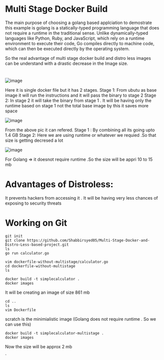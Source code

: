 # Multi Stage Docker Build

The main purpose of choosing a golang based applciation to demostrate this example is golang is a statically-typed programming language that does not require a runtime in the traditional sense. Unlike dynamically-typed languages like Python, Ruby, and JavaScript, which rely on a runtime environment to execute their code, Go compiles directly to machine code, which can then be executed directly by the operating system.

So the real advantage of multi stage docker build and distro less images can be understand with a drastic decrease in the Image size.

#
![image](https://github.com/Shabbirsyed05/Multi-Stage-Docker-and-Distro-Less-based-project/assets/119849465/22edc0a7-033f-42bf-a0eb-ebe1fb8c57dc)

Here it is single docker file but it has 2 stages.
Stage 1: From ubutu as base image it will run the instructions and it will pass the binary to stage 2
Stage 2: In stage 2 it will take the binary from stage 1 . It will be having only the runtime based on stage 1 not the total base image by this it saves more space

![image](https://github.com/Shabbirsyed05/Multi-Stage-Docker-and-Distro-Less-based-project/assets/119849465/37fa5a64-bcaa-4a9f-a941-19b3ee8b593d)

From the above pic it can refered. 
 Stage 1 : By combining all its going upto 1.4 GB
 Stage 2: Here we are using runtime or whatever we requied .So that size is getting decresed a lot


![image](https://github.com/Shabbirsyed05/Multi-Stage-Docker-and-Distro-Less-based-project/assets/119849465/cfc6c41f-65b7-4509-9efd-0b01cb91dc00)

 For Golang => it doesnot require runtime .So the size will be appri 10 to 15 mb

 # Advantages of Distroless:
 It prevents hackers from accessing it . It will be having very less chances of exposing to security threats

 # Working on Git
 ```
 git init
 git clone https://github.com/Shabbirsyed05/Multi-Stage-Docker-and-Distro-Less-based-project.git
 ls
 go run calculator.go

 vim dockerfile-without-multistage/calculator.go
 cd dockerfile-without-multistage
ls

docker build -t simplecalculator .
docker images
```
It will be creating an image of size 861 mb

```
cd ..
ls
vim Dockerfile
```
scratch is the minimialistic image (Golang does not require runtime . So we can use this)
```
docker build -t simplecalculator-multistage .
docker images
```
Now the size will be approx 2 mb
 
`
